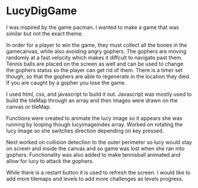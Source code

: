 # LucyDigGame

I was inspired by the game pacman.  I wanted to make a game that was similar but not the exact theme.

In order for a player to win the game, they must collect all the bones in the gamecanvas, while also avoiding angry gophers.
The gophers are moving randomly at a fast velocity which makes it diffcult to navigate past them.  Tennis balls are placed on the screen as well and can be used to change the gophers status so the player can get rid of them.
There is a timer set though, so that the gophers are able to regenerate in the location they died. If you are caught by a gopher you lose the game.

I used html, css, and javascript to build it out.  Javascript was mostly used to build the tileMap through an array and then images were drawn on the canvas or tileMap. 

Functions were created to animate the lucy image so it appears she was running by looping though lucyimageindex array. Worked on rotating the lucy image so she switches direction depending on key pressed. 

Next worked on collision detection to the outer perimeter so lucy would stay on screen and inside the canvas and so game was lost when she ran into gophers.  Functionality was also added to make tennisball animated and allow for lucy to attack the gophers.

While there is a restart button it is used to refresh the screen.  I would like to add more tilemaps and levels to add more challenges as levels progress.


